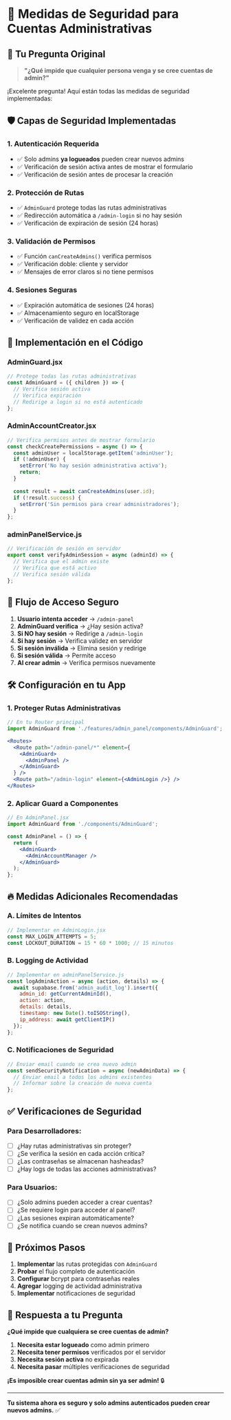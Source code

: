 # 🔐 Medidas de Seguridad para Cuentas Administrativas

## 🚨 Tu Pregunta Original

> **"¿Qué impide que cualquier persona venga y se cree cuentas de admin?"**

¡Excelente pregunta! Aquí están todas las medidas de seguridad implementadas:

## 🛡️ **Capas de Seguridad Implementadas**

### 1. **Autenticación Requerida**
- ✅ Solo admins **ya logueados** pueden crear nuevos admins
- ✅ Verificación de sesión activa antes de mostrar el formulario
- ✅ Verificación de sesión antes de procesar la creación

### 2. **Protección de Rutas**
- ✅ `AdminGuard` protege todas las rutas administrativas
- ✅ Redirección automática a `/admin-login` si no hay sesión
- ✅ Verificación de expiración de sesión (24 horas)

### 3. **Validación de Permisos**
- ✅ Función `canCreateAdmins()` verifica permisos
- ✅ Verificación doble: cliente y servidor
- ✅ Mensajes de error claros si no tiene permisos

### 4. **Sesiones Seguras**
- ✅ Expiración automática de sesiones (24 horas)
- ✅ Almacenamiento seguro en localStorage
- ✅ Verificación de validez en cada acción

## 🔧 **Implementación en el Código**

### **AdminGuard.jsx**
```jsx
// Protege todas las rutas administrativas
const AdminGuard = ({ children }) => {
  // Verifica sesión activa
  // Verifica expiración
  // Redirige a login si no está autenticado
};
```

### **AdminAccountCreator.jsx**
```jsx
// Verifica permisos antes de mostrar formulario
const checkCreatePermissions = async () => {
  const adminUser = localStorage.getItem('adminUser');
  if (!adminUser) {
    setError('No hay sesión administrativa activa');
    return;
  }
  
  const result = await canCreateAdmins(user.id);
  if (!result.success) {
    setError('Sin permisos para crear administradores');
  }
};
```

### **adminPanelService.js**
```jsx
// Verificación de sesión en servidor
export const verifyAdminSession = async (adminId) => {
  // Verifica que el admin existe
  // Verifica que está activo
  // Verifica sesión válida
};
```

## 🚪 **Flujo de Acceso Seguro**

1. **Usuario intenta acceder** → `/admin-panel`
2. **AdminGuard verifica** → ¿Hay sesión activa?
3. **Si NO hay sesión** → Redirige a `/admin-login`
4. **Si hay sesión** → Verifica validez en servidor
5. **Si sesión inválida** → Elimina sesión y redirige
6. **Si sesión válida** → Permite acceso
7. **Al crear admin** → Verifica permisos nuevamente

## 🛠️ **Configuración en tu App**

### **1. Proteger Rutas Administrativas**
```jsx
// En tu Router principal
import AdminGuard from './features/admin_panel/components/AdminGuard';

<Routes>
  <Route path="/admin-panel/*" element={
    <AdminGuard>
      <AdminPanel />
    </AdminGuard>
  } />
  <Route path="/admin-login" element={<AdminLogin />} />
</Routes>
```

### **2. Aplicar Guard a Componentes**
```jsx
// En AdminPanel.jsx
import AdminGuard from './components/AdminGuard';

const AdminPanel = () => {
  return (
    <AdminGuard>
      <AdminAccountManager />
    </AdminGuard>
  );
};
```

## 🔥 **Medidas Adicionales Recomendadas**

### **A. Límites de Intentos**
```jsx
// Implementar en AdminLogin.jsx
const MAX_LOGIN_ATTEMPTS = 5;
const LOCKOUT_DURATION = 15 * 60 * 1000; // 15 minutos
```

### **B. Logging de Actividad**
```jsx
// Implementar en adminPanelService.js
const logAdminAction = async (action, details) => {
  await supabase.from('admin_audit_log').insert({
    admin_id: getCurrentAdminId(),
    action: action,
    details: details,
    timestamp: new Date().toISOString(),
    ip_address: await getClientIP()
  });
};
```

### **C. Notificaciones de Seguridad**
```jsx
// Enviar email cuando se crea nuevo admin
const sendSecurityNotification = async (newAdminData) => {
  // Enviar email a todos los admins existentes
  // Informar sobre la creación de nueva cuenta
};
```

## ✅ **Verificaciones de Seguridad**

### **Para Desarrolladores:**
- [ ] ¿Hay rutas administrativas sin proteger?
- [ ] ¿Se verifica la sesión en cada acción crítica?
- [ ] ¿Las contraseñas se almacenan hasheadas?
- [ ] ¿Hay logs de todas las acciones administrativas?

### **Para Usuarios:**
- [ ] ¿Solo admins pueden acceder a crear cuentas?
- [ ] ¿Se requiere login para acceder al panel?
- [ ] ¿Las sesiones expiran automáticamente?
- [ ] ¿Se notifica cuando se crean nuevos admins?

## 🚀 **Próximos Pasos**

1. **Implementar** las rutas protegidas con `AdminGuard`
2. **Probar** el flujo completo de autenticación
3. **Configurar** bcrypt para contraseñas reales
4. **Agregar** logging de actividad administrativa
5. **Implementar** notificaciones de seguridad

## 🎯 **Respuesta a tu Pregunta**

**¿Qué impide que cualquiera se cree cuentas de admin?**

1. **Necesita estar logueado** como admin primero
2. **Necesita tener permisos** verificados por el servidor
3. **Necesita sesión activa** no expirada
4. **Necesita pasar** múltiples verificaciones de seguridad

**¡Es imposible crear cuentas admin sin ya ser admin!** 🔒

---

**Tu sistema ahora es seguro y solo admins autenticados pueden crear nuevos admins.** ✅
